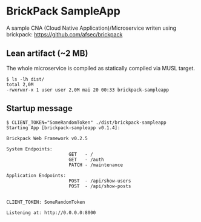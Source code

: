 # BrickPack SampleApp

A sample CNA (Cloud Native Application)/Microservice writen using brickpack: https://github.com/afsec/brickpack
## Lean artifact (~2 MB)
The whole microservice is compiled as statically compiled via MUSL target.
```
$ ls -lh dist/
total 2,0M
-rwxrwxr-x 1 user user 2,0M mai 20 00:33 brickpack-sampleapp

```

## Startup message
```
$ CLIENT_TOKEN="SomeRandomToken" ./dist/brickpack-sampleapp
Starting App [brickpack-sampleapp v0.1.4]:

Brickpack Web Framework v0.2.5

System Endpoints:
                       GET   - /
                       GET   - /auth
                       PATCH - /maintenance

Application Endpoints:
                       POST  - /api/show-users
                       POST  - /api/show-posts


CLIENT_TOKEN: SomeRandomToken

Listening at: http://0.0.0.0:8000

```
